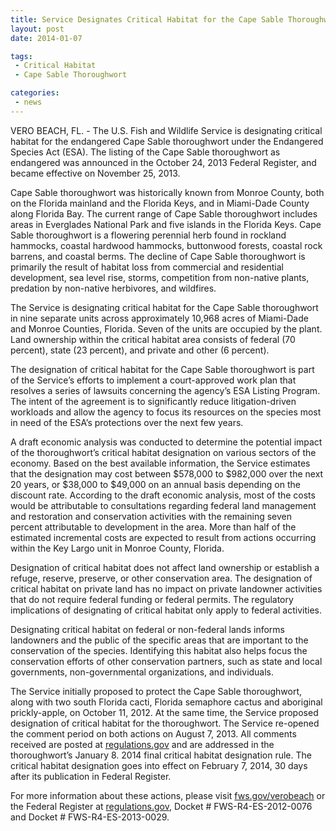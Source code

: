 ```yaml
---
title: Service Designates Critical Habitat for the Cape Sable Thoroughwort
layout: post
date: 2014-01-07

tags:
 - Critical Habitat
 - Cape Sable Thoroughwort

categories:
 - news
---
```


VERO BEACH, FL. - The U.S. Fish and Wildlife Service is designating critical habitat for the endangered Cape Sable thoroughwort under the Endangered Species Act (ESA). The listing of the Cape Sable thoroughwort as endangered was announced in the October 24, 2013 Federal Register, and became effective on November 25, 2013.

Cape Sable thoroughwort was historically known from Monroe County, both on the Florida mainland and the Florida Keys, and in Miami-Dade County along Florida Bay. The current range of Cape Sable thoroughwort includes areas in Everglades National Park and five islands in the Florida Keys. <!--more-->Cape Sable thoroughwort is a flowering perennial herb found in rockland hammocks, coastal hardwood hammocks, buttonwood forests, coastal rock barrens, and coastal berms. The decline of Cape Sable thoroughwort is primarily the result of habitat loss from commercial and residential development, sea level rise, storms, competition from non-native plants, predation by non-native herbivores, and wildfires.

The Service is designating critical habitat for the Cape Sable thoroughwort in nine separate units across approximately 10,968 acres of Miami-Dade and Monroe Counties, Florida. Seven of the units are occupied by the plant. Land ownership within the critical habitat area consists of federal (70 percent), state (23 percent), and private and other (6 percent).

The designation of critical habitat for the Cape Sable thoroughwort is part of the Service’s efforts to implement a court-approved work plan that resolves a series of lawsuits concerning the agency’s ESA Listing Program. The intent of the agreement is to significantly reduce litigation-driven workloads and allow the agency to focus its resources on the species most in need of the ESA’s protections over the next few years.

A draft economic analysis was conducted to determine the potential impact of the thoroughwort’s critical habitat designation on various sectors of the economy. Based on the best available information, the Service estimates that the designation may cost between $578,000 to $982,000 over the next 20 years, or $38,000 to $49,000 on an annual basis depending on the discount rate. According to the draft economic analysis, most of the costs would be attributable to consultations regarding federal land management and restoration and conservation activities with the remaining seven percent attributable to development in the area. More than half of the estimated incremental costs are expected to result from actions occurring within the Key Largo unit in Monroe County, Florida.

Designation of critical habitat does not affect land ownership or establish a refuge, reserve, preserve, or other conservation area. The designation of critical habitat on private land has no impact on private landowner activities that do not require federal funding or federal permits. The regulatory implications of designating of critical habitat only apply to federal activities.

Designating critical habitat on federal or non-federal lands informs landowners and the public of the specific areas that are important to the conservation of the species. Identifying this habitat also helps focus the conservation efforts of other conservation partners, such as state and local governments, non-governmental organizations, and individuals.

The Service initially proposed to protect the Cape Sable thoroughwort, along with two south Florida cacti, Florida semaphore cactus and aboriginal prickly-apple, on October 11, 2012. At the same time, the Service proposed designation of critical habitat for the thoroughwort. The Service re-opened the comment period on both actions on August 7, 2013. All comments received are posted at [regulations.gov](http://www.regulations.gov) and are addressed in the thoroughwort’s January 8. 2014 final critical habitat designation rule. The critical habitat designation goes into effect on February 7, 2014, 30 days after its publication in Federal Register.

For more information about these actions, please visit [fws.gov/verobeach](www.fws.gov/verobeach) or the Federal Register at [regulations.gov](http://www.regulations.gov), Docket # FWS-R4-ES-2012-0076 and Docket # FWS-R4-ES-2013-0029.